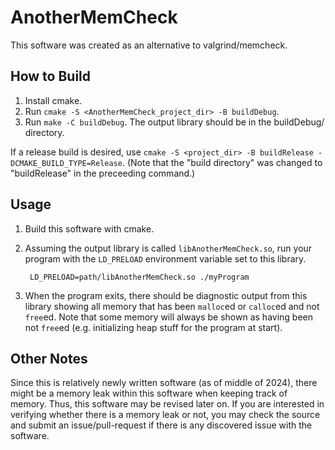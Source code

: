 # AnotherMemCheck

This software was created as an alternative to valgrind/memcheck.

## How to Build

1. Install cmake.
2. Run `cmake -S <AnotherMemCheck_project_dir> -B buildDebug`.
3. Run `make -C buildDebug`. The output library should be in the buildDebug/
   directory.

If a release build is desired, use `cmake -S <project_dir> -B buildRelease
-DCMAKE_BUILD_TYPE=Release`. (Note that the "build directory" was changed to
"buildRelease" in the preceeding command.)

## Usage

1. Build this software with cmake.
2. Assuming the output library is called `libAnotherMemCheck.so`, run your
   program with the `LD_PRELOAD` environment variable set to this library.

        LD_PRELOAD=path/libAnotherMemCheck.so ./myProgram

3. When the program exits, there should be diagnostic output from this library
   showing all memory that has been `malloc`ed or `calloc`ed and not `free`ed.
   Note that some memory will always be shown as having been not `free`ed (e.g.
   initializing heap stuff for the program at start).

## Other Notes

Since this is relatively newly written software (as of middle of 2024), there
might be a memory leak within this software when keeping track of memory. Thus,
this software may be revised later on. If you are interested in verifying
whether there is a memory leak or not, you may check the source and submit an
issue/pull-request if there is any discovered issue with the software.
